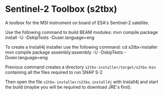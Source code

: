 Sentinel-2 Toolbox (s2tbx)
==========================

A toolbox for the MSI instrument on board of ESA's Sentinel-2 satellite.

Use the following command to build BEAM modules:
	mvn compile package install -U -DskipTests -Duser.language=eng

To create a Install4j installer use the following command:
    cd s2tbx-installer
	mvn compile package assembly:assembly -U -DskipTests -Duser.language=eng

Previous command creates a directory `s2tbx-installer/target/s2tbx-bin` containing all the files required to run SNAP S-2

Then open the file `s2tbx-installer/s2tbx.install4j` with Install4j and start the build (maybe you will be required to download JRE's first).